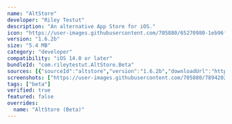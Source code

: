 ```yaml
---
name: "AltStore"
developer: "Riley Testut"
description: "An alternative App Store for iOS."
icon: "https://user-images.githubusercontent.com/705880/65270980-1eb96f80-dad1-11e9-9367-78ccd25ceb02.png"
version: "1.6.2b"
size: "5.4 MB"
category: "developer"
compatibility: "iOS 14.0 or later"
bundleId: "com.rileytestut.AltStore.Beta"
sources: [{"sourceId":"altstore","version":"1.6.2b","downloadUrl":"https://cdn.altstore.io/file/altstore/apps/altstore/1_6_2_b.ipa","lastUpdated":"2023-03-21T17:00:00.000Z","size":"5.4 MB","isOfficial":true}]
screenshots: ["https://user-images.githubusercontent.com/705880/78942028-acf54300-7a6d-11ea-821c-5bb7a9b3e73a.PNG","https://user-images.githubusercontent.com/705880/78942222-0fe6da00-7a6e-11ea-9f2a-dda16157583c.PNG","https://user-images.githubusercontent.com/705880/65605577-332cba80-df5e-11e9-9f00-b369ce974f71.PNG"]
tags: ["beta"]
verified: true
featured: false
overrides:
  name: "AltStore (Beta)"
---
```

